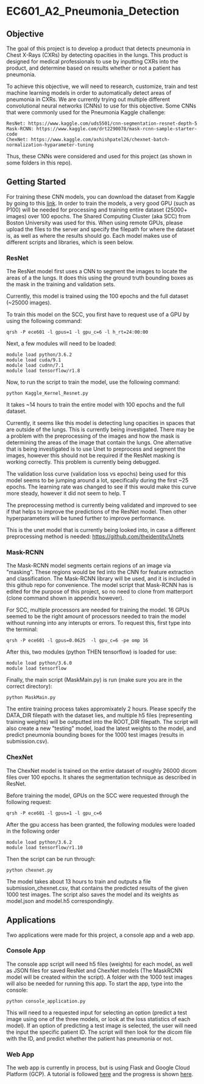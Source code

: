 # EC601_A2_Pneumonia_Detection

## Objective
The goal of this project is to develop a product that detects pneumonia in Chest X-Rays (CXRs) by detecting opacities in the lungs. This product is designed for medical professionals to use by inputting CXRs into the product, and determine based on results whether or not a patient has pneumonia.

To achieve this objective, we will need to research, customize, train and test machine learning models in order to automatically detect areas of pneumonia in CXRs. We are currently trying out multiple different convolutional neural networks (CNNs) to use for this objective. Some CNNs that were commonly used for the Pneumonia Kaggle challenge:
```
ResNet: https://www.kaggle.com/uds5501/cnn-segmentation-resnet-depth-5
Mask-RCNN: https://www.kaggle.com/drt2290078/mask-rcnn-sample-starter-code
ChexNet: https://www.kaggle.com/ashishpatel26/chexnet-batch-normalization-hyparameter-tuning
``` 
Thus, these CNNs were considered and used for this project (as shown in some folders in this repo). 

## Getting Started
For training these CNN models, you can download the dataset from Kaggle by going to this [link](https://www.kaggle.com/c/rsna-pneumonia-detection-challenge/data). In order to train the models, a very good GPU (such as P100) will be needed for processing and training entire dataset (25000+ images) over 100 epochs. The Shared Computing Cluster (aka SCC) from Boston University was used for this. When using remote GPUs, please upload the files to the server and specify the filepath for where the dataset is, as well as where the results should go. Each model makes use of different scripts and libraries, which is seen below.

### ResNet
The ResNet model first uses a CNN to segment the images to locate the areas of a the lungs. It does this using the ground truth bounding boxes as the mask in the training and validation sets. 

Currently, this model is trained using the 100 epochs and the full dataset (~25000 images). 

To train this model on the SCC, you first have to request use of a GPU by using the following command:
```
qrsh -P ece601 -l gpus=1 -l gpu_c=6 -l h_rt=24:00:00
```
Next, a few modules will need to be loaded:
```
module load python/3.6.2
module load cuda/9.1
module load cudnn/7.1
module load tensorflow/r1.8
```
Now, to run the script to train the model, use the following command:
```
python Kaggle_Kernel_Resnet.py
```
It takes ~14 hours to train the entire model with 100 epochs and the full dataset. 

Currently, it seems like this model is detecting lung opacities in spaces that are outside of the lungs. This is currently being investigated. There may be a problem with the preprocessing of the images and how the mask is determining the areas of the image that contain the lungs. One alternative that is being investigated is to use Unet to preprocess and segment the images, however this should not be required if the ResNet masking is working correctly. This problem is currently being debugged.

The validation loss curve (validation loss vs epochs) being used for this model seems to be jumping around a lot, specifically during the first ~25 epochs. The learning rate was changed to see if this would make this curve more steady, however it did not seem to help. T

The preprocessing method is currently being validated and improved to see if that helps to improve the predictions of the ResNet model. Then other hyperparameters will be tuned further to improve performance.

This is the unet model that is currently being looked into, in case a different preprocessing method is needed: https://github.com/theidentity/Unets

### Mask-RCNN
The Mask-RCNN model segments certain regions of an image via "masking". These regions would be fed into the CNN for feature extraction and classification. The Mask-RCNN library will be used, and it is included in this github repo for convenience. The model script that Mask-RCNN has is edited for the purpose of this project, so no need to clone from matterport (clone command shown in appendix however). 

For SCC, multiple processors are needed for training the model. 16 GPUs seemed to be the right amount of processors needed to train the model without running into any interupts or errors. To request this, first type into the terminal:
```
qrsh -P ece601 -l gpus=0.0625  -l gpu_c=6 -pe omp 16
```
After this, two modules (python THEN tensorflow) is loaded for use:
```
module load python/3.6.0
module load tensorflow
```
Finally, the main script (MaskMain.py) is run (make sure you are in the correct directory):
```
python MaskMain.py
```
The entire training process takes appromixately 2 hours. Please specify the DATA_DIR filepath with the dataset lies, and multiple h5 files (representing training weights) will be outputted into the ROOT_DIR filepath. The script will also create a new "testing" model, load the latest weights to the model, and predict pneumonia bounding boxes for the 1000 test images (results in submission.csv).

### ChexNet
The ChexNet model is trained on the entire dataset of roughly 26000 dicom files over 100 epochs. It shares the segmentation technique as described in ResNet.

Before training the model, GPUs on the SCC were requested through the following request:
```
qrsh -P ece601 -l gpus=1 -l gpu_c=6
```
After the gpu access has been granted, the following modules were loaded in the following order 
```
module load python/3.6.2
module load tensorflow/r1.10
```

Then the script can be run through:
```
python chexnet.py
```

The model takes about 13 hours to train and outputs a file submission_chexnet.csv, that contains the predicted results of the given 1000 test images. The script also saves the model and its weights as model.json and model.h5 correspondingly.

## Applications
Two applications were made for this project, a console app and a web app.

### Console App
The console app script will need h5 files (weights) for each model, as well as JSON files for saved ResNet and ChexNet models (The MaskRCNN model will be created within the script). A folder with the 1000 test images will also be needed for running this app. To start the app, type into the console:
```
python console_application.py
```
This will need to a requested input for selecting an option (predict a test image using one of the three models, or look at the loss statistics of each model). If an option of predicting a test image is selected, the user will need the input the specific patient ID. The script will then look for the dicom file with the ID, and predict whether the patient has pneumonia or not.

### Web App
The web app is currently in process, but is using Flask and Google Cloud Platform (GCP). A tutorial is followed [here](https://medium.freecodecamp.org/how-to-build-a-web-application-using-flask-and-deploy-it-to-the-cloud-3551c985e492) and the progress is shown [here](https://united-aviary-223117.appspot.com/).

 


